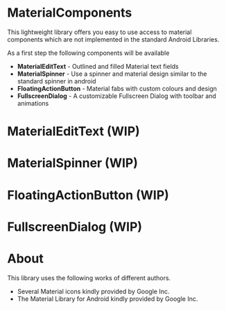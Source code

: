 # MaterialComponents

This lightweight library offers you easy to use access to material components which are not implemented in the standard Android Libraries.

As a first step the following components will be available

* <b>MaterialEditText</b> - Outlined and filled Material text fields
* <b>MaterialSpinner</b> - Use a spinner and material design similar to the standard spinner in android
* <b>FloatingActionButton</b> - Material fabs with custom colours and design 
* <b>FullscreenDialog</b> - A customizable Fullscreen Dialog with toolbar and animations


# MaterialEditText (WIP)


# MaterialSpinner (WIP)


# FloatingActionButton (WIP)


# FullscreenDialog (WIP)


# About

This library uses the following works of different authors.

* Several Material icons kindly provided by Google Inc.
* The Material Library for Android kindly provided by Google Inc.
